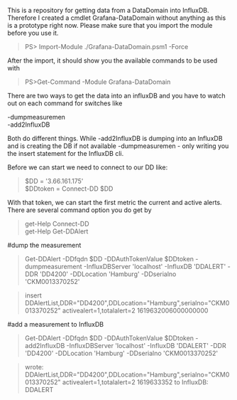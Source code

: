 This is a repository for getting data from a DataDomain into InfluxDB.
Therefore I created a cmdlet Grafana-DataDomain without anything as this is a prototype right now. Please make sure that you import the module before you use it.   

>PS> Import-Module ./Grafana-DataDomain.psm1  -Force  

After the import, it should show you the available commands to be used with  

>PS>Get-Command -Module Grafana-DataDomain    

There are two ways to get the data into an influxDB and you have to watch out on each command for switches like  

-dumpmeasuremen  
-add2InfluxDB  

Both do different things. While -add2InfluxDB is dumping into an InfluxDB and is creating the DB if not available
-dumpmeasuremen  - only writing you the insert statement for the InfluxDB cli.  

Before we can start we need to connect to our DD like:
>$DD = '3.66.161.175'  
>$DDtoken = Connect-DD $DD  

With that token, we can start the first metric the current and active alerts.
There are several command option you do get by  
>get-Help Connect-DD  
>get-Help Get-DDAlert   

#dump the measurement
>Get-DDAlert  -DDfqdn $DD -DDAuthTokenValue $DDtoken -dumpmeasurement -InfluxDBServer 'localhost' -InfluxDB 'DDALERT' -DDR 'DD4200' -DDLocation 'Hamburg' -DDserialno 'CKM0013370252' 

>insert DDAlertList,DDR="DD4200",DDLocation="Hamburg",serialno="CKM0013370252" activealert=1,totalalert=2 1619632006000000000


#add a measurement to InfluxDB
>Get-DDAlert  -DDfqdn $DD -DDAuthTokenValue $DDtoken -add2InfluxDB -InfluxDBServer 'localhost' -InfluxDB 'DDALERT' -DDR 'DD4200' -DDLocation 'Hamburg' -DDserialno 'CKM0013370252'

>wrote:  DDAlertList,DDR="DD4200",DDLocation="Hamburg",serialno="CKM0013370252" activealert=1,totalalert=2 1619633352
>to InfluxDB: DDALERT 
